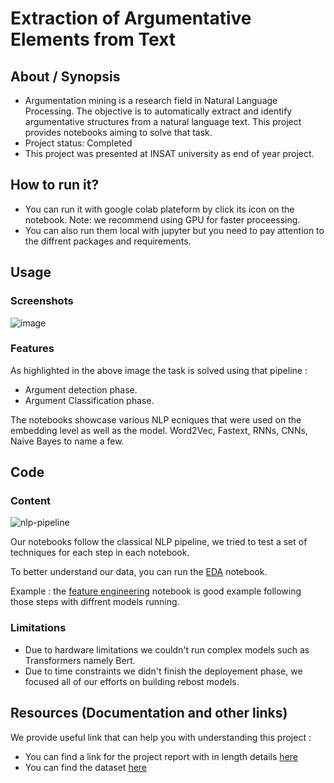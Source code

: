 # Extraction of Argumentative Elements from Text

## About / Synopsis

* Argumentation mining is a research field in Natural Language Processing. The objective is to
  automatically extract and identify argumentative structures from a natural language text. This project provides notebooks aiming to solve that task.
* Project status: Completed
* This project was presented at INSAT university as end of year project.


## How to run it?

* You can run it with google colab plateform by click its icon on the notebook. Note: we recommend using GPU for faster proceessing.
* You can also run them local with jupyter but you need to pay attention to the diffrent packages and requirements.

## Usage

### Screenshots

![image](https://user-images.githubusercontent.com/98907083/204883783-a32eba0b-7777-46b6-a537-613a54f00792.png)

### Features

As highlighted in the above image the task is solved using that pipeline :
* Argument detection phase.
* Argument Classification phase.

The notebooks showcase various NLP ecniques that were used on the embedding level as well as the model.
Word2Vec, Fastext, RNNs, CNNs, Naive Bayes to name a few.

## Code


### Content

![nlp-pipeline](https://user-images.githubusercontent.com/98907083/204885989-e5cfb89b-9758-4c78-b703-f4bcc52bf447.png)

Our notebooks follow the classical NLP pipeline, we tried to test a set of techniques for each step in each notebook.

To better understand our data, you can run the [EDA](https://github.com/Achraf-Trabelsi/PFA-NLP/blob/main/EDA.ipynb) notebook.

Example : the [feature engineering](https://github.com/Achraf-Trabelsi/PFA-NLP/blob/main/Feature_Engineering.ipynb) notebook is good example following those steps with diffrent models running.


### Limitations

* Due to hardware limitations we couldn't run complex models such as Transformers namely Bert.
* Due to time constraints we didn't finish the deployement phase, we focused all of our efforts on building rebost models.

## Resources (Documentation and other links)

We provide useful link that can help you with understanding this project :

* You can find a link for the project report with in length details [here](https://drive.google.com/file/d/1eH7tPCUZCi816QWIlSlGSV2yDcHhygmc/view?usp=sharing)
* You can find the dataset [here](https://www.kaggle.com/competitions/feedback-prize-2021/data)


